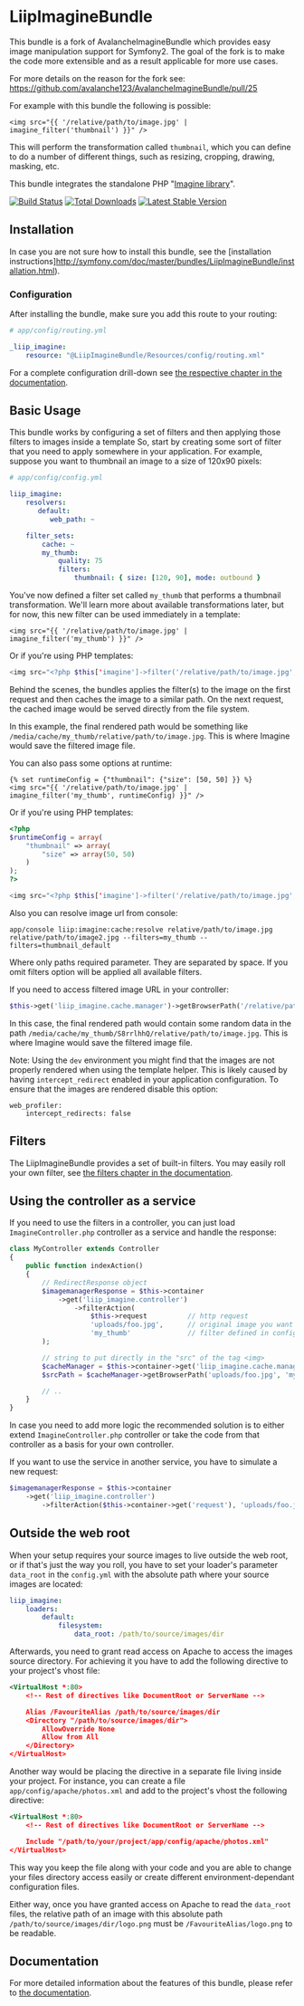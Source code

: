 LiipImagineBundle
=================

This bundle is a fork of AvalancheImagineBundle which provides easy image
manipulation support for Symfony2. The goal of the fork is to make the
code more extensible and as a result applicable for more use cases.

For more details on the reason for the fork see:
https://github.com/avalanche123/AvalancheImagineBundle/pull/25

For example with this bundle the following is possible:

``` jinja
<img src="{{ '/relative/path/to/image.jpg' | imagine_filter('thumbnail') }}" />
````

This will perform the transformation called `thumbnail`, which you can define
to do a number of different things, such as resizing, cropping, drawing,
masking, etc.

This bundle integrates the standalone PHP "[Imagine library](https://github.com/avalanche123/Imagine)".

[![Build Status](https://secure.travis-ci.org/liip/LiipImagineBundle.png)](http://travis-ci.org/liip/LiipImagineBundle)
[![Total Downloads](https://poser.pugx.org/liip/imagine-bundle/downloads.png)](https://packagist.org/packages/liip/imagine-bundle)
[![Latest Stable Version](https://poser.pugx.org/liip/imagine-bundle/v/stable.png)](https://packagist.org/packages/liip/imagine-bundle)


## Installation

In case you are not sure how to install this bundle, see the [installation instructions]http://symfony.com/doc/master/bundles/LiipImagineBundle/installation.html).

### Configuration

After installing the bundle, make sure you add this route to your routing:

``` yaml
# app/config/routing.yml

_liip_imagine:
    resource: "@LiipImagineBundle/Resources/config/routing.xml"
```

For a complete configuration drill-down see [the respective chapter in the documentation](http://symfony.com/doc/master/bundles/LiipImagineBundle/configuration.html).

## Basic Usage

This bundle works by configuring a set of filters and then applying those
filters to images inside a template So, start by creating some sort of filter
that you need to apply somewhere in your application. For example, suppose
you want to thumbnail an image to a size of 120x90 pixels:

``` yaml
# app/config/config.yml

liip_imagine:
    resolvers:
       default:
          web_path: ~

    filter_sets:
        cache: ~
        my_thumb:
            quality: 75
            filters:
                thumbnail: { size: [120, 90], mode: outbound }
```

You've now defined a filter set called `my_thumb` that performs a thumbnail transformation.
We'll learn more about available transformations later, but for now, this
new filter can be used immediately in a template:

``` jinja
<img src="{{ '/relative/path/to/image.jpg' | imagine_filter('my_thumb') }}" />
```

Or if you're using PHP templates:

``` php
<img src="<?php $this['imagine']->filter('/relative/path/to/image.jpg', 'my_thumb') ?>" />
```

Behind the scenes, the bundles applies the filter(s) to the image on the first
request and then caches the image to a similar path. On the next request,
the cached image would be served directly from the file system.

In this example, the final rendered path would be something like
`/media/cache/my_thumb/relative/path/to/image.jpg`. This is where Imagine
would save the filtered image file.

You can also pass some options at runtime:

``` jinja
{% set runtimeConfig = {"thumbnail": {"size": [50, 50] }} %}
<img src="{{ '/relative/path/to/image.jpg' | imagine_filter('my_thumb', runtimeConfig) }}" />
```

Or if you're using PHP templates:

```php
<?php
$runtimeConfig = array(
    "thumbnail" => array(
        "size" => array(50, 50)
    )
);
?>

<img src="<?php $this['imagine']->filter('/relative/path/to/image.jpg', 'my_thumb', $runtimeConfig) ?>" />
```
Also you can resolve image url from console:
```jinja
app/console liip:imagine:cache:resolve relative/path/to/image.jpg relative/path/to/image2.jpg --filters=my_thumb --filters=thumbnail_default
```
Where only paths required parameter. They are separated by space. If you omit filters option will be applied all available filters.

If you need to access filtered image URL in your controller:

``` php
$this->get('liip_imagine.cache.manager')->getBrowserPath('/relative/path/to/image.jpg', 'my_thumb', true),
```

In this case, the final rendered path would contain some random data in the path
`/media/cache/my_thumb/S8rrlhhQ/relative/path/to/image.jpg`. This is where Imagine
would save the filtered image file.

Note: Using the ``dev`` environment you might find that the images are not properly rendered when
using the template helper. This is likely caused by having ``intercept_redirect`` enabled in your
application configuration. To ensure that the images are rendered disable this option:

``` jinja
web_profiler:
    intercept_redirects: false
```

## Filters

The LiipImagineBundle provides a set of built-in filters.
You may easily roll your own filter, see [the filters chapter in the documentation](http://symfony.com/doc/master/bundles/LiipImagineBundle/filters.html).

## Using the controller as a service

If you need to use the filters in a controller, you can just load `ImagineController.php` controller as a service and handle the response:

``` php
class MyController extends Controller
{
    public function indexAction()
    {
        // RedirectResponse object
        $imagemanagerResponse = $this->container
            ->get('liip_imagine.controller')
                ->filterAction(
                    $this->request          // http request
                    'uploads/foo.jpg',      // original image you want to apply a filter to
                    'my_thumb'              // filter defined in config.yml
        );

        // string to put directly in the "src" of the tag <img>
        $cacheManager = $this->container->get('liip_imagine.cache.manager');
        $srcPath = $cacheManager->getBrowserPath('uploads/foo.jpg', 'my_thumb');

        // ..
    }
}
```

In case you need to add more logic the recommended solution is to either extend `ImagineController.php` controller or take the code from that controller as a basis for your own controller.

If you want to use the service in another service, you have to simulate a new request:

``` php
$imagemanagerResponse = $this->container
    ->get('liip_imagine.controller')
        ->filterAction($this->container->get('request'), 'uploads/foo.jpg', 'my_thumb');
```

## Outside the web root

When your setup requires your source images to live outside the web root, or if that's just the way you roll,
you have to set your loader's parameter `data_root` in the `config.yml` with the absolute path where your source images are
located:

``` yaml
liip_imagine:
    loaders:
        default:
            filesystem:
                data_root: /path/to/source/images/dir
```

Afterwards, you need to grant read access on Apache to access the images source directory. For achieving it you have
to add the following directive to your project's vhost file:

``` xml
<VirtualHost *:80>
    <!-- Rest of directives like DocumentRoot or ServerName -->

    Alias /FavouriteAlias /path/to/source/images/dir
    <Directory "/path/to/source/images/dir">
        AllowOverride None
        Allow from All
    </Directory>
</VirtualHost>
```

Another way would be placing the directive in a separate file living inside your project. For instance,
you can create a file `app/config/apache/photos.xml` and add to the project's vhost the following directive:

``` xml
<VirtualHost *:80>
    <!-- Rest of directives like DocumentRoot or ServerName -->

    Include "/path/to/your/project/app/config/apache/photos.xml"
</VirtualHost>
```

This way you keep the file along with your code and you are able to change your files directory access easily or create
different environment-dependant configuration files.

Either way, once you have granted access on Apache to read the `data_root` files, the relative path of an image with this
absolute path `/path/to/source/images/dir/logo.png` must be `/FavouriteAlias/logo.png` to be readable.

## Documentation

For more detailed information about the features of this bundle, please refer to [the documentation](http://symfony.com/doc/master/bundles/LiipImagineBundle/index.html).
